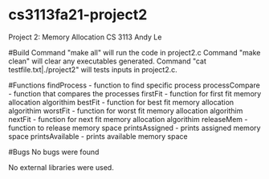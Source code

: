 # cs3113fa21-project2
Project 2: Memory Allocation CS 3113 Andy Le

#Build 
Command "make all" will run the code in project2.c 
Command "make clean" will clear any executables generated. 
Command "cat testfile.txt|./project2" will tests inputs in project2.c.

#Functions
findProcess - function to find specific process
processCompare - function that compares the processes
firstFit - function for first fit memory allocation algorithim
bestFit - function for best fit memory allocation algorithim
worstFit - function for worst fit memory allocation algorithim
nextFit - function for next fit memory allocation algorithim
releaseMem - function to release memory space
printsAssigned - prints assigned memory space
printsAvailable - prints available memory space

#Bugs No bugs were found

No external libraries were used.
